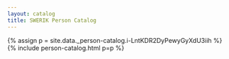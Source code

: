 ```yaml
---
layout: catalog
title: SWERIK Person Catalog
---
```

{% assign p = site.data._person-catalog.i-LntKDR2DyPewyGyXdU3iih %}
{% include person-catalog.html p=p %}

